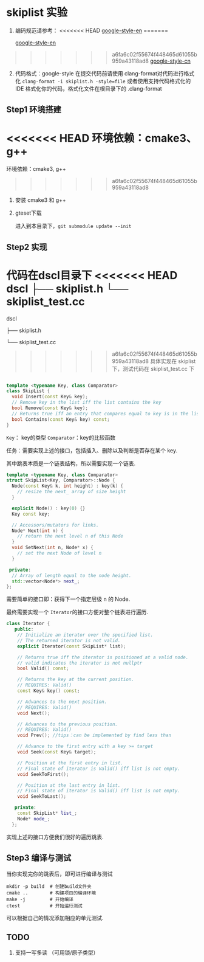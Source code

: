 # skiplist 实验

1. 编码规范请参考：
<<<<<<< HEAD
   [google-style-en](https://google.github.io/styleguide/cppguide.html)
=======

   [google-style-en](https://google.github.io/styleguide/cppguide.html)
   
>>>>>>> a6fa6c02f55674f448465d61055b959a43118ad8
   [google-style-cn](https://zh-google-styleguide.readthedocs.io/en/latest/google-cpp-styleguide/)

2. 代码格式：google-style
   在提交代码前请使用 clang-format对代码进行格式化
   ` clang-format -i skiplist.h -style=file `
   或者使用支持代码格式化的 IDE 格式化你的代码，格式化文件在根目录下的 .clang-format

## Step1 环境搭建

<<<<<<< HEAD
环境依赖：cmake3、g++
=======
环境依赖：cmake3, g++
>>>>>>> a6fa6c02f55674f448465d61055b959a43118ad8

1. 安装 cmake3 和 g++

2. gteset下载

   进入到本目录下，`git submodule update --init`

## Step2 实现

代码在dscl目录下
<<<<<<< HEAD
dscl
├── skiplist.h
└── skiplist_test.cc
=======

dscl

├── skiplist.h

└── skiplist_test.cc

>>>>>>> a6fa6c02f55674f448465d61055b959a43118ad8
具体实现在 skiplist 下，测试代码在 skiplist_test.cc 下

```c++

template <typename Key, class Comparator>
class SkipList {
  void Insert(const Key& key);
  // Remove key in the list iff the list contains the key
  bool Remove(const Key& key);
  // Returns true iff an entry that compares equal to key is in the list.
  bool Contains(const Key& key) const;
}
```
`Key`： key的类型
`Comparator`：key的比较函数

任务：需要实现上述的接口，包括插入、删除以及判断是否存在某个 key.

其中跳表本质是一个链表结构，所以需要实现一个链表.

```C++
template <typename Key, class Comparator>
struct SkipList<Key, Comparator>::Node {
  Node(const Key& k, int height) : key(k) {
    // resize the next_ array of size height
  }

  explicit Node() : key(0) {}
  Key const key;

  // Accessors/mutators for links.
  Node* Next(int n) {
    // return the next level n of this Node
  }
  void SetNext(int n, Node* x) {
    // set the next Node of level n
  }

 private:
  // Array of length equal to the node height.
  std::vector<Node*> next_;
};
```

需要简单的接口即：获得下一个指定层级 n 的 Node.

最终需要实现一个 `Iterator`的接口方便对整个链表进行遍历.

```c++
class Iterator {
   public:
    // Initialize an iterator over the specified list.
    // The returned iterator is not valid.
    explicit Iterator(const SkipList* list);

    // Returns true iff the iterator is positioned at a valid node.
    // valid indicates the iterator is not nullptr
    bool Valid() const;

    // Returns the key at the current position.
    // REQUIRES: Valid()
    const Key& key() const;

    // Advances to the next position.
    // REQUIRES: Valid()
    void Next();

    // Advances to the previous position.
    // REQUIRES: Valid()
    void Prev(); //tips：can be implemented by find less than 

    // Advance to the first entry with a key >= target
    void Seek(const Key& target);

    // Position at the first entry in list.
    // Final state of iterator is Valid() iff list is not empty.
    void SeekToFirst();

    // Position at the last entry in list.
    // Final state of iterator is Valid() iff list is not empty.
    void SeekToLast();

   private:
    const SkipList* list_;
    Node* node_;
  };
```

实现上述的接口方便我们很好的遍历跳表.



## Step3 编译与测试

当你实现完你的跳表后，即可进行编译与测试

``` shell
mkdir -p build  # 创建build文件夹
cmake ..		# 构建项目的编译环境
make -j			# 开始编译
ctest			# 开始运行测试
```

可以根据自己的情况添加相应的单元测试.



## TODO

1. 支持一写多读  （可用锁/原子类型）



